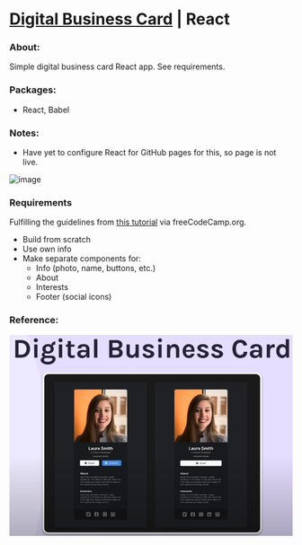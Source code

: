 # [Digital Business Card](https://kalafriz.github.io/fsd-roadmap/learn-react-scrimba/digital-business-card/src/index.html) | React

### About:
 Simple digital business card React app. See requirements.

### Packages:
- React, Babel

### Notes:
- Have yet to configure React for GitHub pages for this, so page is not live.


![image](https://github.com/kalafriz/fsd-roadmap/assets/80020511/24189e5d-432d-461e-8dd7-e597217b4162)

### Requirements
Fulfilling the guidelines from [this tutorial](https://www.youtube.com/watch?v=bMknfKXIFA8&ab_channel=freeCodeCamp.org) via freeCodeCamp.org.
- Build from scratch
- Use own info
- Make separate components for:
  - Info (photo, name, buttons, etc.)
  - About
  - Interests
  - Footer (social icons)

### Reference:

![alt text](reference.png)

